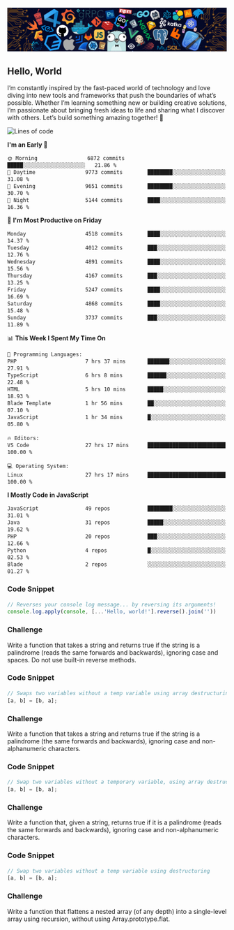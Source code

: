 ![](https://github.com/0x3EF8/0x3EF8/raw/main/images/header_.png)

## Hello, World
I’m constantly inspired by the fast-paced world of technology and love diving into new tools and frameworks that push the boundaries of what’s possible. Whether I’m learning something new or building creative solutions, I’m passionate about bringing fresh ideas to life and sharing what I discover with others. Let’s build something amazing together! 🚀

<!--START_SECTION:mrepol742-->
![Lines of code](https://img.shields.io/badge/From%20Hello%20World%20I%27ve%20Written-22.7%20million%20lines%20of%20code-blue)

**I'm an Early 🐤** 

```text
🌞 Morning                6872 commits        █████░░░░░░░░░░░░░░░░░░░░   21.86 % 
🌆 Daytime                9773 commits        ████████░░░░░░░░░░░░░░░░░   31.08 % 
🌃 Evening                9651 commits        ████████░░░░░░░░░░░░░░░░░   30.70 % 
🌙 Night                  5144 commits        ████░░░░░░░░░░░░░░░░░░░░░   16.36 % 
```
📅 **I'm Most Productive on Friday** 

```text
Monday                   4518 commits        ████░░░░░░░░░░░░░░░░░░░░░   14.37 % 
Tuesday                  4012 commits        ███░░░░░░░░░░░░░░░░░░░░░░   12.76 % 
Wednesday                4891 commits        ████░░░░░░░░░░░░░░░░░░░░░   15.56 % 
Thursday                 4167 commits        ███░░░░░░░░░░░░░░░░░░░░░░   13.25 % 
Friday                   5247 commits        ████░░░░░░░░░░░░░░░░░░░░░   16.69 % 
Saturday                 4868 commits        ████░░░░░░░░░░░░░░░░░░░░░   15.48 % 
Sunday                   3737 commits        ███░░░░░░░░░░░░░░░░░░░░░░   11.89 % 
```


📊 **This Week I Spent My Time On** 

```text
💬 Programming Languages: 
PHP                      7 hrs 37 mins       ███████░░░░░░░░░░░░░░░░░░   27.91 % 
TypeScript               6 hrs 8 mins        ██████░░░░░░░░░░░░░░░░░░░   22.48 % 
HTML                     5 hrs 10 mins       █████░░░░░░░░░░░░░░░░░░░░   18.93 % 
Blade Template           1 hr 56 mins        ██░░░░░░░░░░░░░░░░░░░░░░░   07.10 % 
JavaScript               1 hr 34 mins        █░░░░░░░░░░░░░░░░░░░░░░░░   05.80 % 

🔥 Editors: 
VS Code                  27 hrs 17 mins      █████████████████████████   100.00 % 

💻 Operating System: 
Linux                    27 hrs 17 mins      █████████████████████████   100.00 % 
```

**I Mostly Code in JavaScript** 

```text
JavaScript               49 repos            ████████░░░░░░░░░░░░░░░░░   31.01 % 
Java                     31 repos            █████░░░░░░░░░░░░░░░░░░░░   19.62 % 
PHP                      20 repos            ███░░░░░░░░░░░░░░░░░░░░░░   12.66 % 
Python                   4 repos             █░░░░░░░░░░░░░░░░░░░░░░░░   02.53 % 
Blade                    2 repos             ░░░░░░░░░░░░░░░░░░░░░░░░░   01.27 % 
```




<!--END_SECTION:mrepol742-->

### Code Snippet
```js
// Reverses your console log message... by reversing its arguments!
console.log.apply(console, [...'Hello, world!'].reverse().join(''))
```
### Challenge
Write a function that takes a string and returns true if the string is a palindrome (reads the same forwards and backwards), ignoring case and spaces. Do not use built-in reverse methods.
### Code Snippet
```js
// Swaps two variables without a temp variable using array destructuring
[a, b] = [b, a];
```
### Challenge
Write a function that takes a string and returns true if the string is a palindrome (the same forwards and backwards), ignoring case and non-alphanumeric characters.
### Code Snippet
```js
// Swap two variables without a temporary variable, using array destructuring!
[a, b] = [b, a];
```
### Challenge
Write a function that, given a string, returns true if it is a palindrome (reads the same forwards and backwards), ignoring case and non-alphanumeric characters.
### Code Snippet
```js
// Swap two variables without a temp variable using destructuring
[a, b] = [b, a];
```
### Challenge
Write a function that flattens a nested array (of any depth) into a single-level array using recursion, without using Array.prototype.flat.
